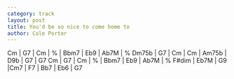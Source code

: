```yaml
---
category: track
layout: post
title: You'd be so nice to come home to
author: Cole Porter
---
```


<canvas class="chords">Cm | G7 | Cm | % | Bbm7 | Eb9 | Ab7M | %
Dm75b | G7 | Cm | Cm | Am75b | D9b | G7 | G7
Cm | G7 | Cm | % | Bbm7 | Eb9 | Ab7M | %
F#dim | Eb7M | G9 |Cm7 | F7 | Bb7 | Eb6 | G7</canvas>





